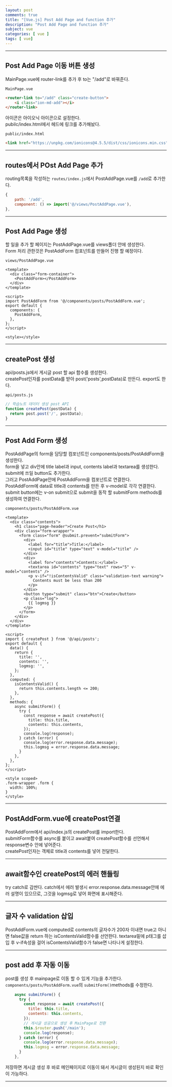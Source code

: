 ```yaml
---
layout: post
comments: true
title: "[Vue.js] Post Add Page and function 추가"
description: "Post Add Page and function 추가"
subject: vue
categories: [ vue ]
tags: [ vue]
---
```


<hr>

## Post Add Page 이동 버튼 생성

MainPage.vue에 router-link를 추가 후 to는 "/add"로 바꿔준다.  

`MainPage.vue`
```html
<router-link to="/add" class="create-button">
    <i class="ion-md-add"></i>
</router-link>
```

아이콘은 아이오닉 아이콘으로 설정한다.  
pubilc/index.html에서 헤드에 링크를 추가해놨다.

`public/index.html`

```html
<link href="https://unpkg.com/ionicons@4.5.5/dist/css/ionicons.min.css" rel="stylesheet">
```

<hr>

## routes에서 POst Add Page 추가

routing목록을 작성하는 `routes/index.js`에서 PostAddPage.vue를 `/add`로 추가한다.

```javascript
{
    path: '/add',
    component: () => import('@/views/PostAddPage.vue'),
},
```
<hr>

## Post Add Page 생성

할 일을 추가 할 페이지는 PostAddPage.vue를 views폴더 안에 생성한다.  
Form 처리 관한것은 PostAddForm 컴포넌트를 만들어 진행 할 예정이다.

`views/PostAddPage.vue`
```vue
<template>
  <div class="form-container">
    <PostAddForm></PostAddForm>
  </div>
</template>

<script>
import PostAddForm from '@/components/posts/PostAddForm.vue';
export default {
  components: {
    PostAddForm,
  },
};
</script>

<style></style>
```

<hr>

## createPost 생성
api/posts.js에서 게시글 post 할 api 함수를 생성한다.  
createPost인자를 postData를 받아 post('posts',postData)로 만든다. export도 한다.

`api/posts.js`
```javascript
// 학습노트 데이터 생성 post API
function createPost(postData) {
  return post.post('/', postData);
}
```

<hr>

## Post Add Form 생성

PostAddPage의 form을 담당할 컴포넌트인 components/posts/PostAddForm을 생성한다.  
form을 넣고 div안에 title label과 input, contents label과 textarea를 생성한다.  
submit에 쓰일 button도 추가한다.  
그러고 PostAddPage안에 PostAddForm을 컴포넌트로 연결한다.  
PostAddForm에 data로 title과 contents를 만든 후 v-model로 각각 연결한다.  
submit button에는 v-on submit으로 submit을 동작 할 submitForm methods를 생성하여 연결한다.  

`components/posts/PostAddForm.vue`
```vue
<template>
  <div class="contents">
    <h1 class="page-header">Create Post</h1>
    <div class="form-wrapper">
      <form class="form" @submit.prevent="submitForm">
        <div>
          <label for="title">Title:</label>
          <input id="title" type="text" v-model="title" />
        </div>
        <div>
          <label for="contents">Contents:</label>
          <textarea id="contents" type="text" rows="5" v-model="contents" />
          <p v-if="!isContentsValid" class="validation-text warning">
            Contents must be less than 200
          </p>
        </div>
        <button type="submit" class="btn">Create</button>
        <p class="log">
          {{ logmsg }}
        </p>
      </form>
    </div>
  </div>
</template>

<script>
import { createPost } from '@/api/posts';
export default {
  data() {
    return {
      title: '',
      contents: '',
      logmsg: '',
    };
  },
  computed: {
    isContentsValid() {
      return this.contents.length <= 200;
    },
  },
  methods: {
    async submitForm() {
      try {
        const response = await createPost({
          title: this.title,
          contents: this.contents,
        });
        console.log(response);
      } catch (error) {
        console.log(error.response.data.message);
        this.logmsg = error.response.data.message;
      }
    },
  },
};
</script>

<style scoped>
.form-wrapper .form {
  width: 100%;
}
</style>
```

<hr>

## PostAddForm.vue에 createPost연결

PostAddForm에서 api/index.js의 createPost를 import한다.  
submitForm함수를 async를 붙이고 await붙여 createPost함수를 선언해서 response변수 안에 넣어준다.  
createPost인자는 객체로 title과 contents를 넣어 전달한다.  

<hr>

## await함수인 createPost의 에러 핸들링

try catch로 감싼다.
catch에서 에러 발생시 error.response.data.message안에 에러 설명이 있으므로,
그것을 logmsg로 넣어 화면에 표시해준다.

<hr>

## 글자 수 validation 삽입

PostAddForm.vue에 computed로 contents의 글자수가 200자 이내면 true고 아니면 false값을 return 하는 isContentsValid함수를 선언한다.
textarea밑에 p태그를 삽입 후 v-if속성을 걸어 isContentsValid함수가 false면 나타나게 설정한다.

<hr>

## post add 후 자동 이동

post를 생성 후 mainpage로 이동 할 수 있게 기능을 추가한다.  
`components/posts/PostAddForm.vue`의 `submitForm()`methods를 수정한다.

```javascript
    async submitForm() {
      try {
        const response = await createPost({
          title: this.title,
          contents: this.contents,
        });
        // 게시글 성공으로 생성 후 MainPage로 전환
        this.$router.push('/main');
        console.log(response);
      } catch (error) {
        console.log(error.response.data.message);
        this.logmsg = error.response.data.message;
      }
    },
```

저장하면 게시글 생성 후 바로 메인페이지로 이동이 돼서 게시글이 생성된지 바로 확인이 가능하다.

<hr>
